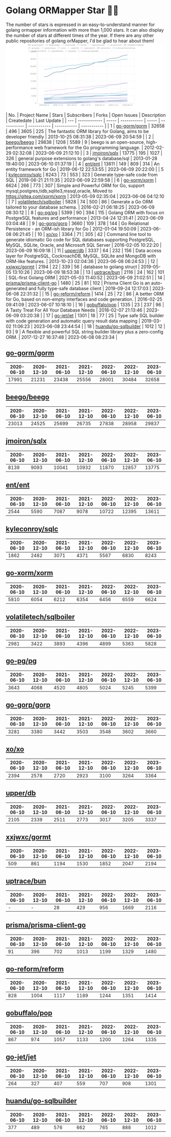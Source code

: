 # Golang ORMapper Star 🎉🎉
The number of stars is expressed in an easy-to-understand manner for golang ormapper information with more than 1,000 stars. It can also display the number of stars at different times of the year.
If there are any other public repositories of golang orMapper, I'd be glad to hear about them!
[![Start数チャート](output/orm_chart.jpeg)](https://ryotaroseto.github.io/star-golang-orms/output/orm_chart.html)
| No. | Project Name | Stars | Subscribers | Forks | Open Issues | Description | Createdate | Last Update |
| --- | ------------ | ----- | ----------- | ----- | ----------- | ----------- | ----------- | ----------- |
| 1 | [go-gorm/gorm](https://github.com/go-gorm/gorm) | 32658 | 496 | 3605 | 225 | The fantastic ORM library for Golang, aims to be developer friendly | 2013-10-25 08:31:38 | 2023-06-09 20:54:59 |
| 2 | [beego/beego](https://github.com/beego/beego) | 29838 | 1208 | 5589 | 9 | beego is an open-source, high-performance web framework for the Go programming language. | 2012-02-29 02:32:08 | 2023-06-09 21:12:10 |
| 3 | [jmoiron/sqlx](https://github.com/jmoiron/sqlx) | 13775 | 195 | 1027 | 326 | general purpose extensions to golang's database/sql | 2013-01-28 19:40:00 | 2023-06-10 01:37:19 |
| 4 | [ent/ent](https://github.com/ent/ent) | 13611 | 149 | 809 | 314 | An entity framework for Go | 2019-06-12 22:53:55 | 2023-06-09 20:22:00 |
| 5 | [kyleconroy/sqlc](https://github.com/kyleconroy/sqlc) | 8243 | 73 | 553 | 323 | Generate type-safe code from SQL | 2019-06-21 21:11:35 | 2023-06-09 22:59:58 |
| 6 | [go-xorm/xorm](https://github.com/go-xorm/xorm) | 6624 | 266 | 773 | 307 | Simple and Powerful ORM for Go, support mysql,postgres,tidb,sqlite3,mssql,oracle, Moved to https://gitea.com/xorm/xorm | 2013-05-09 02:35:04 | 2023-06-06 04:12:10 |
| 7 | [volatiletech/sqlboiler](https://github.com/volatiletech/sqlboiler) | 5828 | 74 | 500 | 86 | Generate a Go ORM tailored to your database schema. | 2016-02-21 06:18:25 | 2023-06-09 08:30:12 |
| 8 | [go-pg/pg](https://github.com/go-pg/pg) | 5399 | 90 | 394 | 115 | Golang ORM with focus on PostgreSQL features and performance | 2013-04-24 12:31:41 | 2023-06-09 03:04:48 |
| 9 | [go-gorp/gorp](https://github.com/go-gorp/gorp) | 3660 | 109 | 378 | 144 | Go Relational Persistence - an ORM-ish library for Go | 2012-01-04 19:50:09 | 2023-06-08 06:21:45 |
| 10 | [xo/xo](https://github.com/xo/xo) | 3364 | 71 | 305 | 42 | Command line tool to generate idiomatic Go code for SQL databases supporting PostgreSQL, MySQL, SQLite, Oracle, and Microsoft SQL Server | 2016-02-05 10:22:20 | 2023-06-09 16:09:18 |
| 11 | [upper/db](https://github.com/upper/db) | 3337 | 64 | 232 | 156 | Data access layer for PostgreSQL, CockroachDB, MySQL, SQLite and MongoDB with ORM-like features. | 2013-10-23 02:04:36 | 2023-06-08 06:24:53 |
| 12 | [xxjwxc/gormt](https://github.com/xxjwxc/gormt) | 2194 | 22 | 339 | 56 | database to golang struct | 2019-05-05 13:10:26 | 2023-06-09 18:53:38 |
| 13 | [uptrace/bun](https://github.com/uptrace/bun) | 2116 | 24 | 162 | 101 | SQL-first Golang ORM | 2021-05-03 11:40:52 | 2023-06-09 21:02:51 |
| 14 | [prisma/prisma-client-go](https://github.com/prisma/prisma-client-go) | 1480 | 25 | 81 | 102 | Prisma Client Go is an auto-generated and fully type-safe database client | 2019-09-24 12:17:03 | 2023-06-08 22:31:32 |
| 15 | [go-reform/reform](https://github.com/go-reform/reform) | 1414 | 25 | 72 | 86 | A better ORM for Go, based on non-empty interfaces and code generation. | 2016-02-25 09:41:09 | 2023-06-07 10:18:10 |
| 16 | [gobuffalo/pop](https://github.com/gobuffalo/pop) | 1335 | 23 | 237 | 96 | A Tasty Treat For All Your Database Needs | 2018-02-07 21:13:46 | 2023-06-09 03:20:38 |
| 17 | [go-jet/jet](https://github.com/go-jet/jet) | 1301 | 18 | 77 | 25 | Type safe SQL builder with code generation and automatic query result data mapping | 2019-03-02 11:06:23 | 2023-06-08 23:44:54 |
| 18 | [huandu/go-sqlbuilder](https://github.com/huandu/go-sqlbuilder) | 1012 | 12 | 93 | 9 | A flexible and powerful SQL string builder library plus a zero-config ORM. | 2017-12-27 16:37:48 | 2023-06-08 08:23:34 |
## [go-gorm/gorm](https://github.com/go-gorm/gorm)
| 2020-06-10 | 2020-12-10 | 2021-06-10 | 2021-12-10 | 2022-06-10 | 2022-12-10 | 2023-06-10 |
| --- | --- | --- | --- | --- | --- | --- |
| 17991 | 21231 | 23438 | 25556 | 28001 | 30484 | 32658 |
## [beego/beego](https://github.com/beego/beego)
| 2020-06-10 | 2020-12-10 | 2021-06-10 | 2021-12-10 | 2022-06-10 | 2022-12-10 | 2023-06-10 |
| --- | --- | --- | --- | --- | --- | --- |
| 23013 | 24525 | 25699 | 26735 | 27838 | 28958 | 29837 |
## [jmoiron/sqlx](https://github.com/jmoiron/sqlx)
| 2020-06-10 | 2020-12-10 | 2021-06-10 | 2021-12-10 | 2022-06-10 | 2022-12-10 | 2023-06-10 |
| --- | --- | --- | --- | --- | --- | --- |
| 8139 | 9093 | 10041 | 10932 | 11870 | 12857 | 13775 |
## [ent/ent](https://github.com/ent/ent)
| 2020-06-10 | 2020-12-10 | 2021-06-10 | 2021-12-10 | 2022-06-10 | 2022-12-10 | 2023-06-10 |
| --- | --- | --- | --- | --- | --- | --- |
| 2544 | 5590 | 7087 | 9078 | 10722 | 12395 | 13611 |
## [kyleconroy/sqlc](https://github.com/kyleconroy/sqlc)
| 2020-06-10 | 2020-12-10 | 2021-06-10 | 2021-12-10 | 2022-06-10 | 2022-12-10 | 2023-06-10 |
| --- | --- | --- | --- | --- | --- | --- |
| 1862 | 2482 | 3071 | 4371 | 5567 | 6830 | 8243 |
## [go-xorm/xorm](https://github.com/go-xorm/xorm)
| 2020-06-10 | 2020-12-10 | 2021-06-10 | 2021-12-10 | 2022-06-10 | 2022-12-10 | 2023-06-10 |
| --- | --- | --- | --- | --- | --- | --- |
| 5810 | 6054 | 6212 | 6354 | 6456 | 6559 | 6624 |
## [volatiletech/sqlboiler](https://github.com/volatiletech/sqlboiler)
| 2020-06-10 | 2020-12-10 | 2021-06-10 | 2021-12-10 | 2022-06-10 | 2022-12-10 | 2023-06-10 |
| --- | --- | --- | --- | --- | --- | --- |
| 2981 | 3422 | 3893 | 4396 | 4899 | 5363 | 5828 |
## [go-pg/pg](https://github.com/go-pg/pg)
| 2020-06-10 | 2020-12-10 | 2021-06-10 | 2021-12-10 | 2022-06-10 | 2022-12-10 | 2023-06-10 |
| --- | --- | --- | --- | --- | --- | --- |
| 3643 | 4068 | 4520 | 4805 | 5024 | 5245 | 5399 |
## [go-gorp/gorp](https://github.com/go-gorp/gorp)
| 2020-06-10 | 2020-12-10 | 2021-06-10 | 2021-12-10 | 2022-06-10 | 2022-12-10 | 2023-06-10 |
| --- | --- | --- | --- | --- | --- | --- |
| 3281 | 3380 | 3442 | 3503 | 3548 | 3602 | 3660 |
## [xo/xo](https://github.com/xo/xo)
| 2020-06-10 | 2020-12-10 | 2021-06-10 | 2021-12-10 | 2022-06-10 | 2022-12-10 | 2023-06-10 |
| --- | --- | --- | --- | --- | --- | --- |
| 2394 | 2578 | 2720 | 2923 | 3100 | 3264 | 3364 |
## [upper/db](https://github.com/upper/db)
| 2020-06-10 | 2020-12-10 | 2021-06-10 | 2021-12-10 | 2022-06-10 | 2022-12-10 | 2023-06-10 |
| --- | --- | --- | --- | --- | --- | --- |
| 2105 | 2339 | 2511 | 2773 | 3017 | 3205 | 3337 |
## [xxjwxc/gormt](https://github.com/xxjwxc/gormt)
| 2020-06-10 | 2020-12-10 | 2021-06-10 | 2021-12-10 | 2022-06-10 | 2022-12-10 | 2023-06-10 |
| --- | --- | --- | --- | --- | --- | --- |
| 509 | 861 | 1194 | 1530 | 1852 | 2047 | 2194 |
## [uptrace/bun](https://github.com/uptrace/bun)
| 2020-06-10 | 2020-12-10 | 2021-06-10 | 2021-12-10 | 2022-06-10 | 2022-12-10 | 2023-06-10 |
| --- | --- | --- | --- | --- | --- | --- |
| - | - | 28 | 429 | 956 | 1669 | 2116 |
## [prisma/prisma-client-go](https://github.com/prisma/prisma-client-go)
| 2020-06-10 | 2020-12-10 | 2021-06-10 | 2021-12-10 | 2022-06-10 | 2022-12-10 | 2023-06-10 |
| --- | --- | --- | --- | --- | --- | --- |
| 91 | 396 | 702 | 1013 | 1199 | 1329 | 1480 |
## [go-reform/reform](https://github.com/go-reform/reform)
| 2020-06-10 | 2020-12-10 | 2021-06-10 | 2021-12-10 | 2022-06-10 | 2022-12-10 | 2023-06-10 |
| --- | --- | --- | --- | --- | --- | --- |
| 828 | 1004 | 1117 | 1189 | 1244 | 1351 | 1414 |
## [gobuffalo/pop](https://github.com/gobuffalo/pop)
| 2020-06-10 | 2020-12-10 | 2021-06-10 | 2021-12-10 | 2022-06-10 | 2022-12-10 | 2023-06-10 |
| --- | --- | --- | --- | --- | --- | --- |
| 867 | 974 | 1057 | 1133 | 1200 | 1264 | 1335 |
## [go-jet/jet](https://github.com/go-jet/jet)
| 2020-06-10 | 2020-12-10 | 2021-06-10 | 2021-12-10 | 2022-06-10 | 2022-12-10 | 2023-06-10 |
| --- | --- | --- | --- | --- | --- | --- |
| 264 | 327 | 407 | 559 | 707 | 908 | 1301 |
## [huandu/go-sqlbuilder](https://github.com/huandu/go-sqlbuilder)
| 2020-06-10 | 2020-12-10 | 2021-06-10 | 2021-12-10 | 2022-06-10 | 2022-12-10 | 2023-06-10 |
| --- | --- | --- | --- | --- | --- | --- |
| 377 | 489 | 576 | 662 | 765 | 888 | 1012 |
